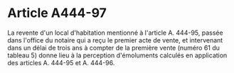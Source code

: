 # Article A444-97

La revente d'un local d'habitation mentionné à l'article A. 444-95, passée dans l'office du notaire qui a reçu le premier acte de vente, et intervenant dans un délai de trois ans à compter de la première vente (numéro 61 du tableau 5) donne lieu à la perception d'émoluments calculés en application des articles A. 444-95 et A. 444-96.